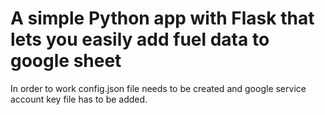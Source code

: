 # A simple Python app with Flask that lets you easily add fuel data to google sheet

In order to work config.json file needs to be created and google service account key file has to be added.
